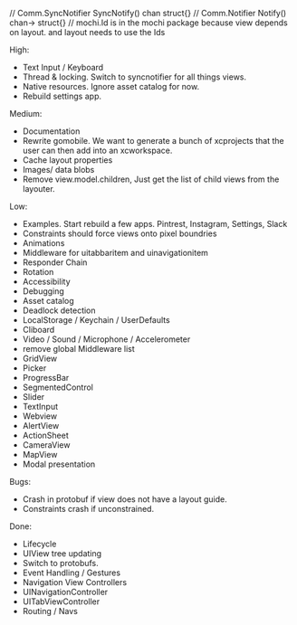 // Comm.SyncNotifier SyncNotify() chan struct{}
// Comm.Notifier Notify() chan-> struct{}
// mochi.Id is in the mochi package because view depends on layout. and layout needs to use the Ids

High:
* Text Input / Keyboard
* Thread & locking. Switch to syncnotifier for all things views.
* Native resources. Ignore asset catalog for now. 
* Rebuild settings app.

Medium:
* Documentation
* Rewrite gomobile. We want to generate a bunch of xcprojects that the user can then add into an xcworkspace.
* Cache layout properties
* Images/ data blobs
* Remove view.model.children, Just get the list of child views from the layouter.

Low:
* Examples. Start rebuild a few apps. Pintrest, Instagram, Settings, Slack
* Constraints should force views onto pixel boundries
* Animations
* Middleware for uitabbaritem and uinavigationitem
* Responder Chain
* Rotation
* Accessibility
* Debugging
* Asset catalog
* Deadlock detection
* LocalStorage / Keychain / UserDefaults
* Cliboard
* Video / Sound / Microphone / Accelerometer
* remove global Middleware list
* GridView
* Picker
* ProgressBar
* SegmentedControl
* Slider
* TextInput
* Webview
* AlertView
* ActionSheet
* CameraView
* MapView
* Modal presentation

Bugs:
* Crash in protobuf if view does not have a layout guide.
* Constraints crash if unconstrained.

Done:
* Lifecycle
* UIView tree updating
* Switch to protobufs.
* Event Handling / Gestures
* Navigation View Controllers
* UINavigationController
* UITabViewController
* Routing / Navs
